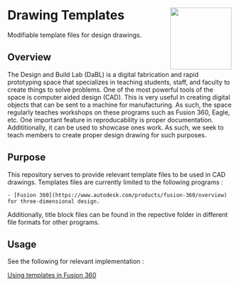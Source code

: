 
# Drawing Templates <a href='http://designandbuildlab.com/'><img src='http://designandbuildlab.com/main/wp-content/uploads/mainpagelogo3.png' align="right" height="138.5" /></a>

Modifiable template files for design drawings.

## Overview

The Design and Build Lab (DaBL) is a digital fabrication and rapid prototyping space that specializes in teaching students, staff, and faculty to create things to solve problems. One of the most powerful tools of the space is computer aided design (CAD). This is very useful in creating digital objects that can be sent to a machine for manufacturing. As such, the space regularly teaches workshops on these programs such as Fusion 360, Eagle, etc. One important feature in reproducability is proper documentation. Addititionally, it can be used to showcase ones work. As such, we seek to teach members to create proper design drawing for such purposes. 


## Purpose

This repository serves to provide relevant template files to be used in CAD drawings. Templates files are currently limited to the following programs :
	
	- [Fusion 360](https://www.autodesk.com/products/fusion-360/overview) for three-dimensional design.


Additionally, title block files can be found in the repective folder in different file formats for other programs.


## Usage

See the following for relevant implementation :

[Using templates in Fusion 360](Fusion360/FUSION.md)